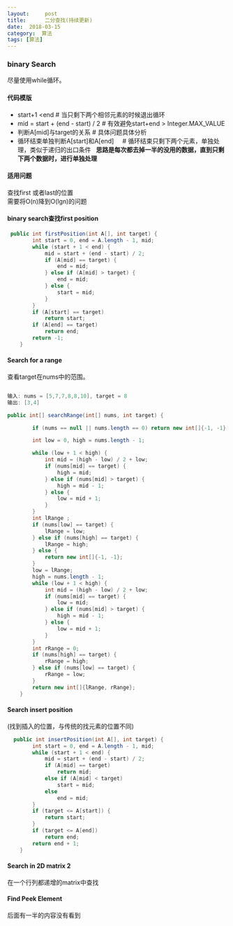 ```yaml
---
layout:     post
title:      二分查找(持续更新)
date:  2018-03-15
category:  算法
tags: [算法]
---
```

### binary Search
尽量使用while循环。
#### 代码模版
- start+1 <end                       # 当只剩下两个相邻元素的时候退出循环
- mid = start + (end - start) / 2    # 有效避免start+end > Integer.MAX_VALUE
- 判断A[mid]与target的关系            # 具体问题具体分析
- 循环结束单独判断A[start]和A[end]     # 循环结束只剩下两个元素，单独处理，类似于递归的出口条件  
**思路是每次都去掉一半的没用的数据，直到只剩下两个数据时，进行单独处理**
#### 适用问题
查找first 或者last的位置  
需要将O(n)降到O(lgn)的问题
#### binary search查找first position
```Java
 public int firstPosition(int A[], int target) {
        int start = 0, end = A.length - 1, mid;
        while (start + 1 < end) {
            mid = start + (end - start) / 2;
            if (A[mid] == target) {
                end = mid;
            } else if (A[mid] > target) {
                end = mid;
            } else {
                start = mid;
            }
        }
        if (A[start] == target)
            return start;
        if (A[end] == target)
            return end;
        return -1;
    }
```
#### Search for a range
查看target在nums中的范围。  
```Java

输入: nums = [5,7,7,8,8,10], target = 8
输出: [3,4]

public int[] searchRange(int[] nums, int target) {

        if (nums == null || nums.length == 0) return new int[]{-1, -1};

        int low = 0, high = nums.length - 1;

        while (low + 1 < high) {
            int mid = (high - low) / 2 + low;
            if (nums[mid] == target) {
                high = mid;
            } else if (nums[mid] > target) {
                high = mid - 1;
            } else {
                low = mid + 1;
            }
        }
        int lRange ;
        if (nums[low] == target) {
            lRange = low;
        } else if (nums[high] == target) {
            lRange = high;
        } else {
            return new int[]{-1, -1};
        }
        low = lRange;
        high = nums.length - 1;
        while (low + 1 < high) {
            int mid = (high - low) / 2 + low;
            if (nums[mid] == target) {
                low = mid;
            } else if (nums[mid] > target) {
                high = mid - 1;
            } else {
                low = mid + 1;
            }
        }
        int rRange = 0;
        if (nums[high] == target) {
            rRange = high;
        } else if (nums[low] == target) {
            rRange = low;
        }
        return new int[]{lRange, rRange};
    }
```

#### Search insert position
(找到插入的位置，与传统的找元素的位置不同)
```Java
  public int insertPosition(int A[], int target) {
        int start = 0, end = A.length - 1, mid;
        while (start + 1 < end) {
            mid = start + (end - start) / 2;
            if (A[mid] == target)
                return mid;
            else if (A[mid] < target)
                start = mid;
            else
                end = mid;
        }
        if (target <= A[start]) {
            return start;
        }
        if (target <= A[end])
            return end;
        return end + 1;
    }
```
#### Search in 2D matrix 2
在一个行列都递增的matrix中查找

#### Find Peek Element

后面有一半的内容没有看到
